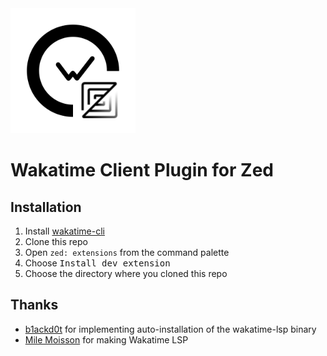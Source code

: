 <img height="200px" src="./logo.png" />

# Wakatime Client Plugin for Zed

## Installation

1. Install [wakatime-cli](https://github.com/wakatime/wakatime-cli)
2. Clone this repo
3. Open `zed: extensions` from the command palette
4. Choose <kbd>Install dev extension</kbd>
5. Choose the directory where you cloned this repo

## Thanks

- [b1ackd0t](https://github.com/rodneyosodo) for implementing auto-installation of the wakatime-lsp binary
- [Mile Moisson](https://github.com/mrnossiom/) for making Wakatime LSP

